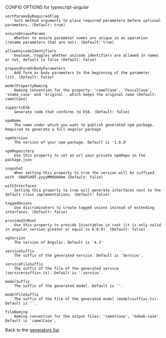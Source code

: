 
CONFIG OPTIONS for typescript-angular

	sortParamsByRequiredFlag
	    Sort method arguments to place required parameters before optional parameters. (Default: true)

	ensureUniqueParams
	    Whether to ensure parameter names are unique in an operation (rename parameters that are not). (Default: true)

	allowUnicodeIdentifiers
	    boolean, toggles whether unicode identifiers are allowed in names or not, default is false (Default: false)

	prependFormOrBodyParameters
	    Add form or body parameters to the beginning of the parameter list. (Default: false)

	modelPropertyNaming
	    Naming convention for the property: 'camelCase', 'PascalCase', 'snake_case' and 'original', which keeps the original name (Default: camelCase)

	supportsES6
	    Generate code that conforms to ES6. (Default: false)

	npmName
	    The name under which you want to publish generated npm package. Required to generate a full angular package

	npmVersion
	    The version of your npm package. Default is '1.0.0'

	npmRepository
	    Use this property to set an url your private npmRepo in the package.json

	snapshot
	    When setting this property to true the version will be suffixed with -SNAPSHOT.yyyyMMddHHmm (Default: false)

	withInterfaces
	    Setting this property to true will generate interfaces next to the default class implementations. (Default: false)

	taggedUnions
	    Use discriminators to create tagged unions instead of extending interfaces. (Default: false)

	providedInRoot
	    Use this property to provide Injectables in root (it is only valid in angular version greater or equal to 6.0.0). (Default: false)

	ngVersion
	    The version of Angular. Default is '4.3'

	serviceSuffix
	    The suffix of the generated service. Default is 'Service'.

	serviceFileSuffix
	    The suffix of the file of the generated service (service<suffix>.ts). Default is '.service'.

	modelSuffix
	    The suffix of the generated model. Default is ''.

	modelFileSuffix
	    The suffix of the file of the generated model (model<suffix>.ts). Default is ''.

	fileNaming
	    Naming convention for the output files: 'camelCase', 'kebab-case'. Default is 'camelCase'.

Back to the [generators list](README.md)
